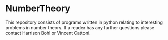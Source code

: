 # NumberTheory
This repository consists of programs written in python relating to interesting problems in number theory.
If a reader has any further questions please contact Harrison Bohl or Vincent Cattoni.

